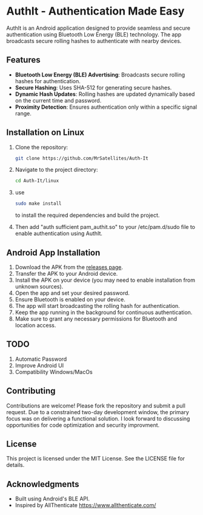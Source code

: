 # AuthIt - Authentication Made Easy

AuthIt is an Android application designed to provide seamless and secure authentication using Bluetooth Low Energy (BLE) technology. The app broadcasts secure rolling hashes to authenticate with nearby devices.

## Features

- **Bluetooth Low Energy (BLE) Advertising**: Broadcasts secure rolling hashes for authentication.
- **Secure Hashing**: Uses SHA-512 for generating secure hashes.
- **Dynamic Hash Updates**: Rolling hashes are updated dynamically based on the current time and password.
- **Proximity Detection**: Ensures authentication only within a specific signal range.

## Installation on Linux

1. Clone the repository:
   ```bash
   git clone https://github.com/MrSatellites/Auth-It
   ```
2. Navigate to the project directory:
   ```bash
   cd Auth-It/linux
   ```
3. use 
   ```bash 
   sudo make install
      ``` 
      to install the required dependencies and build the project.

4. Then add "auth sufficient pam_authit.so" to your /etc/pam.d/sudo file to enable authentication using AuthIt.
## Android App Installation

1. Download the APK from the [releases page](https://github.com/MrSatellites/Auth-It/releases).
2. Transfer the APK to your Android device.
3. Install the APK on your device (you may need to enable installation from unknown sources).
4. Open the app and set your desired password.
5. Ensure Bluetooth is enabled on your device.
6. The app will start broadcasting the rolling hash for authentication.
7. Keep the app running in the background for continuous authentication.
8. Make sure to grant any necessary permissions for Bluetooth and location access.

## TODO

1. Automatic Password
2. Improve Android UI
3. Compatibility Windows/MacOs
## Contributing

Contributions are welcome! Please fork the repository and submit a pull request.
Due to a constrained two-day development window, the primary focus was on delivering a functional solution. I look forward to discussing opportunities for code optimization and security improvment.

## License

This project is licensed under the MIT License. See the LICENSE file for details.

## Acknowledgments

- Built using Android's BLE API.
- Inspired by AllThenticate https://www.allthenticate.com/ 
